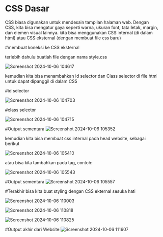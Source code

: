 # CSS Dasar
CSS biasa digunakan untuk mendesain tampilan halaman web. Dengan CSS, kita bisa mengatur gaya seperti warna, ukuran font, tata letak, margin, dan elemen visual lainnya. 
kita bisa menggunakan CSS internal (di dalam html) atau CSS eksternal (dengan membuat file css baru)

#membuat koneksi ke CSS eksternal

terlebih dahulu buatlah file dengan nama style.css

![Screenshot 2024-10-06 104617](https://github.com/user-attachments/assets/b257768d-5774-432e-9322-7ede06fc8473)

kemudian kita bisa menambahkan Id selector dan Class selector di file html untuk dapat dipanggil di dalam CSS

#id selector

![Screenshot 2024-10-06 104703](https://github.com/user-attachments/assets/e2bcc5e6-3b8b-454c-a9f6-15540b85147d)

#class selector

![Screenshot 2024-10-06 104715](https://github.com/user-attachments/assets/4a83e57d-6f2c-4008-a9ed-afbd9694cf92)

#Output sementara
![Screenshot 2024-10-06 105352](https://github.com/user-attachments/assets/4634c6f1-10d1-4771-85d7-b9d09b987110)


kemudian kita bisa membuat css internal pada head website, sebagai berikut

![Screenshot 2024-10-06 105410](https://github.com/user-attachments/assets/e974b9c6-24de-411f-b714-38f2e62c5b5a)

atau bisa kita tambahkan pada tag, contoh:

![Screenshot 2024-10-06 105543](https://github.com/user-attachments/assets/52cf0030-aceb-4ab0-b0f6-75dab51e9e90)

#Output sementara
![Screenshot 2024-10-06 105557](https://github.com/user-attachments/assets/909f375d-f3b4-4eb4-96dc-0131435e3492)


#Terakhir bisa kita buat styling dengan CSS ekternal sesuka hati

![Screenshot 2024-10-06 110003](https://github.com/user-attachments/assets/0b958dbc-cb8d-4e22-8f62-2a811c1ef18f)

![Screenshot 2024-10-06 110818](https://github.com/user-attachments/assets/8a5f5463-dd65-4248-9dc3-439ecd5c6257)

![Screenshot 2024-10-06 110825](https://github.com/user-attachments/assets/54c8d734-a9cc-4654-9a57-e0fb3e46e8cf)


#Output akhir dari Website
![Screenshot 2024-10-06 111607](https://github.com/user-attachments/assets/0bc990c2-19c1-4da5-8660-cf7fed8bfbf9)





